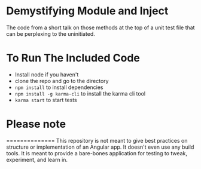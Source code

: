 Demystifying Module and Inject
=============

The code from a short talk on those methods at the top of a unit test file that can be perplexing to the uninitiated.

To Run The Included Code
=============
* Install node if you haven't
* clone the repo and go to the directory
* `npm install` to install dependencies
* `npm install -g karma-cli` to install the karma cli tool
* `karma start` to start tests


Please note
==============
==============
This repository is not meant to give best practices on structure or
implementation of an Angular app. It doesn't even use any build tools.
It is meant to provide a bare-bones application for testing
to tweak, experiment, and learn in.